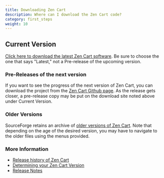 ```yaml
---
title: Downloading Zen Cart
description: Where can I download the Zen Cart code?
category: first_steps
weight: 10
---
```


## Current Version 
[Click here to download the latest Zen Cart software](https://github.com/zencart/zencart/releases).  Be sure to choose the one that says "Latest," not a Pre-release of the upcoming version.

### Pre-Releases of the next version
If you want to see the progress of the next version of Zen Cart, you can download the project from the [Zen Cart Github page](https://github.com/zencart/zencart).  As the release gets closer, a pre-release copy may be put on the download site noted above under Current Version.

### Older Versions 
SourceForge retains an archive of [older versions of Zen Cart](https://sourceforge.net/projects/zencart/files/).  Note that depending on the age of the desired version, you may have to navigate to the older files using the menus provided.

### More Information 

- [Release history of Zen Cart](/user/about_us/release_history/)
- [Determining your Zen Cart Version](/user/first_steps/version/)
- [Release Notes](/release/)

